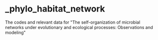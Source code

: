 # _phylo_habitat_network
The codes and relevant data for "The self-organization of microbial networks under evolutionary and ecological processes: Observations and modeling"
